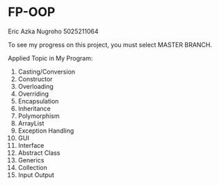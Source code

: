 # FP-OOP
Eric Azka Nugroho
5025211064

To see my progress on this project, you must select MASTER BRANCH. 

Applied Topic in My Program:

1. Casting/Conversion
2. Constructor
3. Overloading
4. Overriding
5. Encapsulation
6. Inheritance
7. Polymorphism 
8. ArrayList
9. Exception Handling
10. GUI
11. Interface
12. Abstract Class
13. Generics
14. Collection
15. Input Output
